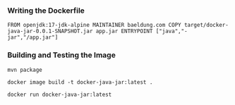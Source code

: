 ### Writing the Dockerfile

`FROM openjdk:17-jdk-alpine
MAINTAINER baeldung.com
COPY target/docker-java-jar-0.0.1-SNAPSHOT.jar app.jar
ENTRYPOINT ["java","-jar","/app.jar"]`

### Building and Testing the Image 

`mvn package`

`docker image build -t docker-java-jar:latest .`

`docker run docker-java-jar:latest`

